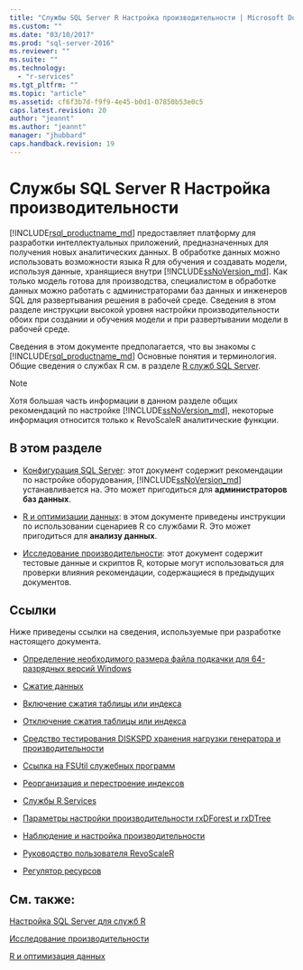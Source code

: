 ```yaml
---
title: "Службы SQL Server R Настройка производительности | Microsoft Docs"
ms.custom: ""
ms.date: "03/10/2017"
ms.prod: "sql-server-2016"
ms.reviewer: ""
ms.suite: ""
ms.technology: 
  - "r-services"
ms.tgt_pltfrm: ""
ms.topic: "article"
ms.assetid: cf6f3b7d-f9f9-4e45-b0d1-07850b53e0c5
caps.latest.revision: 20
author: "jeannt"
ms.author: "jeannt"
manager: "jhubbard"
caps.handback.revision: 19
---
```

# Службы SQL Server R Настройка производительности
[!INCLUDE[rsql_productname_md](../../includes/rsql-productname-md.md)] предоставляет платформу для разработки интеллектуальных приложений, предназначенных для получения новых аналитических данных. В обработке данных можно использовать возможности языка R для обучения и создавать модели, используя данные, хранящиеся внутри [!INCLUDE[ssNoVersion_md](../../includes/ssnoversion-md.md)]. Как только модель готова для производства, специалистом в обработке данных можно работать с администраторами баз данных и инженеров SQL для развертывания решения в рабочей среде. Сведения в этом разделе инструкции высокой уровня настройки производительности обоих при создании и обучения модели и при развертывании модели в рабочей среде.

Сведения в этом документе предполагается, что вы знакомы с [!INCLUDE[rsql_productname_md](../../includes/rsql-productname-md.md)] Основные понятия и терминология. Общие сведения о службах R см. в разделе [R служб SQL Server](../../advanced-analytics/r-services/sql-server-r-services.md).

> [!NOTE]
> Хотя большая часть информации в данном разделе общих рекомендаций по настройке [!INCLUDE[ssNoVersion_md](../../includes/ssnoversion-md.md)], некоторые информация относится только к RevoScaleR аналитические функции.

## В этом разделе

* [Конфигурация SQL Server](../../advanced-analytics/r-services/sql-server-configuration-r-services.md): этот документ содержит рекомендации по настройке оборудования, [!INCLUDE[ssNoVersion_md](../../includes/ssnoversion-md.md)] устанавливается на. Это может пригодиться для __администраторов баз данных__.

* [R и оптимизации данных](../../advanced-analytics/r-services/r-and-data-optimization-r-services.md): в этом документе приведены инструкции по использовании сценариев R со службами R. Это может пригодиться для __анализу данных__.

* [Исследование производительности](../../advanced-analytics/r-services/performance-case-study-r-services.md): этот документ содержит тестовые данные и скриптов R, которые могут использоваться для проверки влияния рекомендации, содержащиеся в предыдущих документов.

## Ссылки

Ниже приведены ссылки на сведения, используемые при разработке настоящего документа.

* [Определение необходимого размера файла подкачки для 64-разрядных версий Windows](https://support.microsoft.com/kb/2860880)

* [Сжатие данных](../../relational-databases/data-compression/data-compression.md)

* [Включение сжатия таблицы или индекса](../../relational-databases/data-compression/enable-compression-on-a-table-or-index.md)

* [Отключение сжатия таблицы или индекса](../../relational-databases/data-compression/disable-compression-on-a-table-or-index.md)

* [Средство тестирования DISKSPD хранения нагрузки генератора и производительности](https://github.com/microsoft/diskspd)

* [Ссылка на FSUtil служебных программ](https://technet.microsoft.com/library/cc753059.aspx)

* [Реорганизация и перестроение индексов](../../relational-databases/indexes/reorganize-and-rebuild-indexes.md)

* [Службы R Services](../../advanced-analytics/r-services/r-services.md)

* [Параметры настройки производительности rxDForest и rxDTree](https://support.microsoft.com/kb/3104235)

* [Наблюдение и настройка производительности](../../relational-databases/performance/monitor-and-tune-for-performance.md)

* [Руководство пользователя RevoScaleR](https://packages.revolutionanalytics.com/doc/7.0.0/win/RevoScaleR_Users_Guide.pdf)

* [Регулятор ресурсов](../../relational-databases/resource-governor/resource-governor.md)

## См. также:

 
 [Настройка SQL Server для служб R](../../advanced-analytics/r-services/sql-server-configuration-r-services.md)
 
 [Исследование производительности](../../advanced-analytics/r-services/performance-case-study-r-services.md)
 
 [R и оптимизация данных](../../advanced-analytics/r-services/r-and-data-optimization-r-services.md)